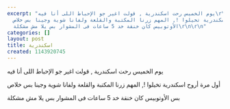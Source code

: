 ```yaml
---
excerpt: "يوم الخميس رحت اسكندرية , قولت اغير جو اﻹحباط اللى أنا فيه\r\n\r\nأول مرة
  أروح اسكندرية تخيلوا !, المهم زرنا المكتبة والقلعة ولفانا شوية وجينا بس خلاص\r\n\r\nبس
  اﻷوتوبيس كان خنقة خد 5 ساعات فى المشوار بس يلا مش مشكلة\r\n\r\n"
categories: []
layout: post
title: اسكندرية
created: 1143920745
---
```

يوم الخميس رحت اسكندرية , قولت اغير جو اﻹحباط اللى أنا فيه

أول مرة أروح اسكندرية تخيلوا !, المهم زرنا المكتبة والقلعة ولفانا شوية وجينا بس خلاص

بس اﻷوتوبيس كان خنقة خد 5 ساعات فى المشوار بس يلا مش مشكلة

